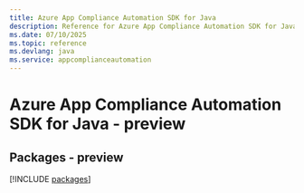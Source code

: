 ```yaml
---
title: Azure App Compliance Automation SDK for Java
description: Reference for Azure App Compliance Automation SDK for Java
ms.date: 07/10/2025
ms.topic: reference
ms.devlang: java
ms.service: appcomplianceautomation
---
```

# Azure App Compliance Automation SDK for Java - preview
## Packages - preview
[!INCLUDE [packages](app-compliance-automation-index.md)]